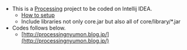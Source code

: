 * This is a [Processing](https://processing.org/) project to be coded on Intellij IDEA.
  * [How to setup](https://blog.klingt.net/posts/processing-2-in-intellij-idea-14/)
  * Include libraries not only core.jar but also all of core/library/*.jar
* Codes follows below.
  * [http://processingnyumon.blog.jp/](http://processingnyumon.blog.jp/)
